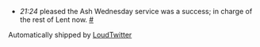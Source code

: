 <html><body><ul class="loudtwitter"><li><em>21:24</em> pleased the Ash Wednesday service was a success; in charge of the rest of Lent now. <a href="http://twitter.com/merrill517/statuses/1252185007">#</a></li></ul>Automatically shipped by <a href="http://www.loudtwitter.com">LoudTwitter</a><img src="http://1252185007.data.loudtwitter.com/72113269833264258" width="1" height="1" border="0"></body></html>